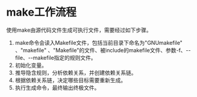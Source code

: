 # make工作流程<a name="ZH-CN_TOPIC_0229243674"></a>

使用make由源代码文件生成可执行文件，需要经过如下步骤。

1.  make命令会读入Makefile文件，包括当前目录下命名为"GNUmakefile" 、"makefile" 、"Makefile"的文件、被include的makefile文件、参数-f、--file、--makefile指定的规则文件。
2.  初始化变量。
3.  推导隐含规则，分析依赖关系，并创建依赖关系链。
4.  根据依赖关系链，决定哪些目标需要重新生成。
5.  执行生成命令，最终输出终极文件。

